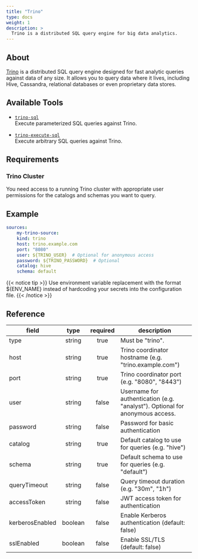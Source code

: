 ```yaml
---
title: "Trino"
type: docs
weight: 1
description: >
  Trino is a distributed SQL query engine for big data analytics.
---
```


## About

[Trino][trino-docs] is a distributed SQL query engine designed for fast analytic queries against data of any size. It allows you to query data where it lives, including Hive, Cassandra, relational databases or even proprietary data stores.

[trino-docs]: https://trino.io/docs/

## Available Tools

- [`trino-sql`](../tools/trino/trino-sql.md)  
  Execute parameterized SQL queries against Trino.

- [`trino-execute-sql`](../tools/trino/trino-execute-sql.md)  
  Execute arbitrary SQL queries against Trino.

## Requirements

### Trino Cluster

You need access to a running Trino cluster with appropriate user permissions for the catalogs and schemas you want to query.

## Example

```yaml
sources:
    my-trino-source:
    kind: trino
    host: trino.example.com
    port: "8080"
    user: ${TRINO_USER}  # Optional for anonymous access
    password: ${TRINO_PASSWORD}  # Optional
    catalog: hive
    schema: default
```

{{< notice tip >}}
Use environment variable replacement with the format ${ENV_NAME}
instead of hardcoding your secrets into the configuration file.
{{< /notice >}}

## Reference

|  **field**  |      **type**      | **required** | **description**                                                        |
|-------------|:------------------:|:------------:|------------------------------------------------------------------------|
| type        |       string       |     true     | Must be "trino".                                                       |
| host        |       string       |     true     | Trino coordinator hostname (e.g. "trino.example.com")                 |
| port        |       string       |     true     | Trino coordinator port (e.g. "8080", "8443")                          |
| user        |       string       |     false    | Username for authentication (e.g. "analyst"). Optional for anonymous access. |
| password    |       string       |     false    | Password for basic authentication                                      |
| catalog     |       string       |     true     | Default catalog to use for queries (e.g. "hive")                      |
| schema      |       string       |     true     | Default schema to use for queries (e.g. "default")                    |
| queryTimeout|       string       |     false    | Query timeout duration (e.g. "30m", "1h")                             |
| accessToken |       string       |     false    | JWT access token for authentication                                    |
| kerberosEnabled | boolean        |     false    | Enable Kerberos authentication (default: false)                       |
| sslEnabled  |       boolean      |     false    | Enable SSL/TLS (default: false)                                       |
